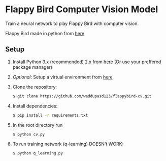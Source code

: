 Flappy Bird Computer Vision Model
===============

Train a neural network to play Flappy Bird with computer vision.

Flappy Bird made in python from [here](https://github.com/sourabhv/FlapPyBird) 

Setup 
---------------------------

1. Install Python 3.x (recommended) 2.x from [here](https://www.python.org/download/releases/) (Or use your preffered package manager)

2. _Optional_: Setup a virtual environment from [here](https://pypi.org/project/virtualenv/)

3. Clone the repository: 
    ```bash
   $ git clone https://github.com/waddupasd123/flappybird-cv.git
   ```
4. Install dependencies:

   ```bash
   $ pip install -r requirements.txt
   ```

5. In the root directory run

   ```bash
   $ python cv.py
   ```

6. To run training network (q-learning) DOESN't WORK:

   ```bash
   $ python q_learning.py
   ```

